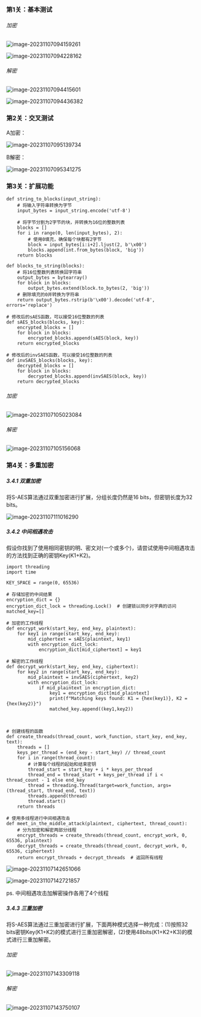 ### **第1关：基本测试**

###### 加密

![image-20231107094159261](https://github.com/tianxin258/S-AES-Implement/blob/tianxin258-images/image-20231107094159261.png)

![image-20231107094228162](https://github.com/tianxin258/S-AES-Implement/blob/tianxin258-images/image-20231107094228162.png)

###### 解密

![image-20231107094415601](https://github.com/tianxin258/S-AES-Implement/blob/tianxin258-images/image-20231107094415601.png)

![image-20231107094436382](https://github.com/tianxin258/S-AES-Implement/blob/tianxin258-images/image-20231107094436382.png)

### **第2关：交叉测试**

A加密：

![image-20231107095139734](https://github.com/tianxin258/S-AES-Implement/blob/tianxin258-images/image-20231107095139734.png)

B解密：

![image-20231107095341275](https://github.com/tianxin258/S-AES-Implement/blob/tianxin258-images/image-20231107095341275.png)

### **第3关：扩展功能**

```
def string_to_blocks(input_string):
    # 将输入字符串转换为字节
    input_bytes = input_string.encode('utf-8')

    # 将字节分割为2字节的块，并转换为16位的整数列表
    blocks = []
    for i in range(0, len(input_bytes), 2):
        # 使用0填充，确保每个块都有2字节
        block = input_bytes[i:i+2].ljust(2, b'\x00')
        blocks.append(int.from_bytes(block, 'big'))
    return blocks

def blocks_to_string(blocks):
    # 将16位整数列表转换回字符串
    output_bytes = bytearray()
    for block in blocks:
        output_bytes.extend(block.to_bytes(2, 'big'))
    # 删除填充的0并转换为字符串
    return output_bytes.rstrip(b'\x00').decode('utf-8', errors='replace')

# 修改后的sAES函数，可以接受16位整数的列表
def sAES_blocks(blocks, key):
    encrypted_blocks = []
    for block in blocks:
        encrypted_blocks.append(sAES(block, key))
    return encrypted_blocks

# 修改后的invSAES函数，可以接受16位整数的列表
def invSAES_blocks(blocks, key):
    decrypted_blocks = []
    for block in blocks:
        decrypted_blocks.append(invSAES(block, key))
    return decrypted_blocks
```

###### 加密

![image-20231107105023084](https://github.com/tianxin258/S-AES-Implement/blob/tianxin258-images/image-20231107105023084.png)

###### 解密

![image-20231107105156068](https://github.com/tianxin258/S-AES-Implement/blob/tianxin258-images/image-20231107105156068.png)

### **第4关：多重加密**

##### 3.4.1 双重加密

将S-AES算法通过双重加密进行扩展，分组长度仍然是16 bits，但密钥长度为32 bits。

![image-20231107111016290](https://github.com/tianxin258/S-AES-Implement/blob/tianxin258-images/image-20231107111016290.png)

##### 3.4.2 中间相遇攻击

假设你找到了使用相同密钥的明、密文对(一个或多个)，请尝试使用中间相遇攻击的方法找到正确的密钥Key(K1+K2)。

```
import threading
import time

KEY_SPACE = range(0, 65536)

# 存储加密的中间结果
encryption_dict = {}
encryption_dict_lock = threading.Lock()  # 创建锁以同步对字典的访问
matched_key=[]

# 加密的工作线程
def encrypt_work(start_key, end_key, plaintext):
    for key1 in range(start_key, end_key):
        mid_ciphertext = sAES(plaintext, key1)
        with encryption_dict_lock:
            encryption_dict[mid_ciphertext] = key1

# 解密的工作线程
def decrypt_work(start_key, end_key, ciphertext):
    for key2 in range(start_key, end_key):
        mid_plaintext = invSAES(ciphertext, key2)
        with encryption_dict_lock:
            if mid_plaintext in encryption_dict:
                key1 = encryption_dict[mid_plaintext]
                print(f"Matching keys found: K1 = {hex(key1)}, K2 = {hex(key2)}")
                matched_key.append((key1,key2))

                

# 创建线程的函数
def create_threads(thread_count, work_function, start_key, end_key, text):
    threads = []
    keys_per_thread = (end_key - start_key) // thread_count
    for i in range(thread_count):
        # 计算每个线程的起始和结束密钥
        thread_start = start_key + i * keys_per_thread
        thread_end = thread_start + keys_per_thread if i < thread_count - 1 else end_key
        thread = threading.Thread(target=work_function, args=(thread_start, thread_end, text))
        threads.append(thread)
        thread.start()
    return threads

# 使用多线程进行中间相遇攻击
def meet_in_the_middle_attack(plaintext, ciphertext, thread_count):
    # 分为加密和解密两部分线程
    encrypt_threads = create_threads(thread_count, encrypt_work, 0, 65536, plaintext)
    decrypt_threads = create_threads(thread_count, decrypt_work, 0, 65536, ciphertext)
    return encrypt_threads + decrypt_threads  # 返回所有线程
```

![image-20231107142651066](https://github.com/tianxin258/S-AES-Implement/blob/tianxin258-images/image-20231107142651066.png)

![image-20231107142721857](https://github.com/tianxin258/S-AES-Implement/blob/tianxin258-images/image-20231107142721857.png)

ps. 中间相遇攻击加解密操作各用了4个线程

##### 3.4.3 三重加密

将S-AES算法通过三重加密进行扩展，下面两种模式选择一种完成：(1)按照32 bits密钥Key(K1+K2)的模式进行三重加密解密，(2)使用48bits(K1+K2+K3)的模式进行三重加解密。   

###### 加密

![image-20231107143309118](https://github.com/tianxin258/S-AES-Implement/blob/tianxin258-images/image-20231107143309118.png)

###### 解密

![image-20231107143750107](https://github.com/tianxin258/S-AES-Implement/blob/tianxin258-images/image-20231107143750107.png)

